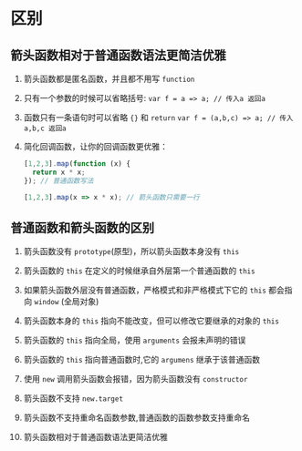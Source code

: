 # 区别

## 箭头函数相对于普通函数语法更简洁优雅

  1. 箭头函数都是匿名函数，并且都不用写 `function`

  2. 只有一个参数的时候可以省略括号: `var f = a => a; // 传入a 返回a`

  3. 函数只有一条语句时可以省略 `{}` 和 `return` `var f = (a,b,c) => a; // 传入a,b,c 返回a`

  4. 简化回调函数，让你的回调函数更优雅：

      ```js
      [1,2,3].map(function (x) {
        return x * x;
      }); // 普通函数写法

      [1,2,3].map(x => x * x); // 箭头函数只需要一行
      ```

## 普通函数和箭头函数的区别

  1. 箭头函数没有 `prototype`(原型)，所以箭头函数本身没有 `this`

  2. 箭头函数的 `this` 在定义的时候继承自外层第一个普通函数的 `this`

  3. 如果箭头函数外层没有普通函数，严格模式和非严格模式下它的 `this` 都会指向 `window` (全局对象)

  4. 箭头函数本身的 `this` 指向不能改变，但可以修改它要继承的对象的 `this`

  5. 箭头函数的 `this` 指向全局，使用 `arguments` 会报未声明的错误

  6. 箭头函数的 `this` 指向普通函数时,它的 `argumens` 继承于该普通函数

  7. 使用 `new` 调用箭头函数会报错，因为箭头函数没有 `constructor`

  8. 箭头函数不支持 `new.target`

  9. 箭头函数不支持重命名函数参数,普通函数的函数参数支持重命名

  10. 箭头函数相对于普通函数语法更简洁优雅
